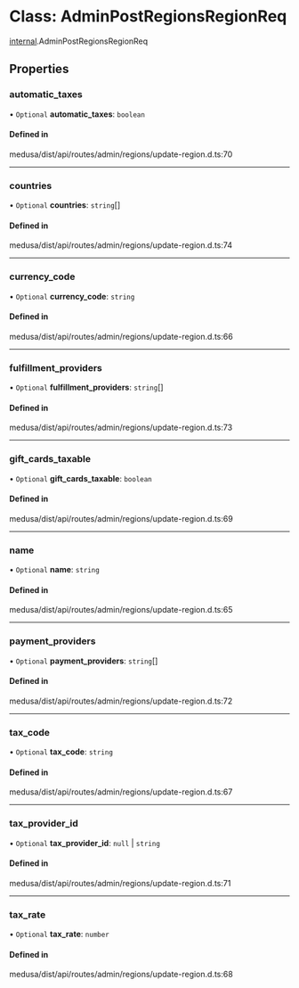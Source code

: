# Class: AdminPostRegionsRegionReq

[internal](../modules/internal-17.md).AdminPostRegionsRegionReq

## Properties

### automatic\_taxes

• `Optional` **automatic\_taxes**: `boolean`

#### Defined in

medusa/dist/api/routes/admin/regions/update-region.d.ts:70

___

### countries

• `Optional` **countries**: `string`[]

#### Defined in

medusa/dist/api/routes/admin/regions/update-region.d.ts:74

___

### currency\_code

• `Optional` **currency\_code**: `string`

#### Defined in

medusa/dist/api/routes/admin/regions/update-region.d.ts:66

___

### fulfillment\_providers

• `Optional` **fulfillment\_providers**: `string`[]

#### Defined in

medusa/dist/api/routes/admin/regions/update-region.d.ts:73

___

### gift\_cards\_taxable

• `Optional` **gift\_cards\_taxable**: `boolean`

#### Defined in

medusa/dist/api/routes/admin/regions/update-region.d.ts:69

___

### name

• `Optional` **name**: `string`

#### Defined in

medusa/dist/api/routes/admin/regions/update-region.d.ts:65

___

### payment\_providers

• `Optional` **payment\_providers**: `string`[]

#### Defined in

medusa/dist/api/routes/admin/regions/update-region.d.ts:72

___

### tax\_code

• `Optional` **tax\_code**: `string`

#### Defined in

medusa/dist/api/routes/admin/regions/update-region.d.ts:67

___

### tax\_provider\_id

• `Optional` **tax\_provider\_id**: ``null`` \| `string`

#### Defined in

medusa/dist/api/routes/admin/regions/update-region.d.ts:71

___

### tax\_rate

• `Optional` **tax\_rate**: `number`

#### Defined in

medusa/dist/api/routes/admin/regions/update-region.d.ts:68
